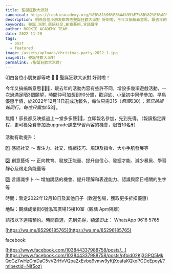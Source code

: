 ```yaml
---
title: 聖誕狂歡大派對
canonical: https://rookieacademy.org/%E8%81%96%E8%AA%95%E7%8B%82%E6%AD%A1%E5%A4%A7%E6%B4%BE%E5%B0%8D/
description: 明白各位小朋友都等咗聖誕狂歡大派對 好耐啦，今年又搞搞新意思，跟去年的活動內容有些許不同，增設多幾項遊戲活動，一次過滿足晒3個願望，時間仲可加長到90分鐘，歡迎幼、小至初中同學參加，早鳥優惠半價。
keywords: 聖誕,派對,感統社交,創意藝術,言語識字
author: ROOKIE ACADEMY TEAM
date: 2022-11-28
tags:
  - post
  - featured
image: /assets/uploads/christmas-party-2022-1.jpg
imageAlt: 聖誕狂歡大派對
permalink: /聖誕狂歡大派對/
---
```

明白各位小朋友都等咗 🎄 🎅 聖誕狂歡大派對 好耐啦！

今年又搞搞新意思🤩💃🏼，跟去年的活動內容有些許不同，增設多幾項遊戲活動，一次過滿足晒3個願望，時間仲可加長到90分鐘，歡迎幼、小至初中同學參加，早鳥優惠半價，於2022年12月11日前成功報名，每位只需$315（原價630）；若兄弟姐妹同行，每位只需加$153🥳。

無錯！家長都反映抵過上一堂多多聲🤣😘，立即報名參加，先到先得。（報讀指定課程，更可獲免費參加及upgrade課堂學習內容的機會，限首10名❣️）

活動有助提升：

1️⃣ 感統社交 ～ 專注力、社交、情緒技巧、規矩及指令、大小手肌發展等

2️⃣ 創意藝術 ～ 正向教育、發放正能量、提升自信心、發掘才能、減少暴戾、學習靜心及踢走負能量等

3️⃣ 言語識字卜 ～ 增加說話的機會、提升理解和表達能力、認識與節日相關的生字等

時間：暫定2022年12月18日及其他日子（歡迎包場，獲取更多折扣優惠）

地點：觀塘成業街6號泓富廣場15樓10室（觀塘 Apm隔離）

請按以下連結預約。時間自選，先到先得，額滿即止：
 WhatsApp 9618 5765 

[https://wa.me/85296185765](https://wa.me/85296185765)

facebook:

[https://www.facebook.com/103844337988758/posts/...](https://www.facebook.com/103844337988758/posts/pfbid02Kj3GPQ5MkQcGz7wHzCmDaC5vV2rHvVQpa2xEvbq9vmw9yKjXcafaKQkoPGDeEpoyl/?mibextid=Nif5oz)